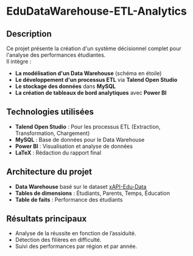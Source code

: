# EduDataWarehouse-ETL-Analytics

## Description
Ce projet présente la création d'un système décisionnel complet pour l'analyse des performances étudiantes.  
Il intègre :
- **La modélisation d'un Data Warehouse** (schéma en étoile)
- **Le développement d'un processus ETL** via **Talend Open Studio**
- **Le stockage des données** dans **MySQL**
- **La création de tableaux de bord analytiques** avec **Power BI**

## Technologies utilisées
- **Talend Open Studio** : Pour les processus ETL (Extraction, Transformation, Chargement)
- **MySQL** : Base de données pour le Data Warehouse
- **Power BI** : Visualisation et analyse de données
- **LaTeX** : Rédaction du rapport final

## Architecture du projet
- **Data Warehouse** basé sur le dataset [xAPI-Edu-Data](https://www.kaggle.com/datasets/aljarah/xAPI-Edu-Data)
- **Tables de dimensions** : Étudiants, Parents, Temps, Éducation
- **Table de faits** : Performance des étudiants


## Résultats principaux
- Analyse de la réussite en fonction de l’assiduité.
- Détection des filières en difficulté.
- Suivi des performances par région et par année.
